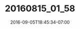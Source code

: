 ---
title: "20160815_01_58"
date: 2016-09-05T18:45:34-07:00
draft: false
location: Mt. Rainier, WA
img_url: https://d17enza3bfujl8.cloudfront.net/20160815_01_58.jpg
original_fn: ""
tags:
- Mt. Rainier, WA
- camping

---